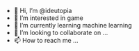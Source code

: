 - 👋 Hi, I’m @ideutopia
- 👀 I’m interested in game
- 🌱 I’m currently learning machine learning
- 💞️ I’m looking to collaborate on ...
- 📫 How to reach me ...

<!---
ideutopia/ideutopia is a ✨ special ✨ repository because its `README.md` (this file) appears on your GitHub profile.
You can click the Preview link to take a look at your changes.
--->
